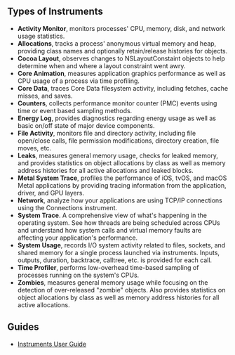 
## Types of Instruments

* __Activity Monitor__, monitors processes' CPU, memory, disk, and network usage statistics.
* __Allocations__, tracks a process' anonymous virtual memory and heap, providing class names and optionally retain/release histories for objects.
* __Cocoa Layout__, observes changes to NSLayoutConstaint objects to help determine when and where a layout constraint went awry.
* __Core Animation__, measures application graphics performance as well as CPU usage of a process via time profiling.
* __Core Data__, traces Core Data filesystem activity, including fetches, cache misses, and saves.
* __Counters__, collects performance monitor counter (PMC) events using time or event based sampling methods.
* __Energy Log__, provides diagnostics regarding energy usage as well as basic on/off state of major device components.
* __File Activity__, monitors file and directory activity, including file open/close calls, file permission modifications, directory creation, file moves, etc.
* __Leaks__, measures general memory usage, checks for leaked memory, and provides statistics on object allocations by class as well as memory address histories for all active allocations and leaked blocks.
* __Metal System Trace__, profiles the performance of iOS, tvOS, and macOS Metal applications by providing tracing information from the application, driver, and GPU layers.
* __Network__, analyze how your applications are using TCP/IP connections using the Connections instrument.
* __System Trace__. A comprehensive view of what's happening in the operating system. See how threads are being scheduled across CPUs and understand how system calls and virtual memory faults are affecting your application's performance.
* __System Usage__, records I/O system activity related to files, sockets, and shared memory for a single process launched via instruments. Inputs, outputs, duration, backtrace, calltree, etc. is provided for each call.
* __Time Profiler__, performs low-overhead time-based sampling of processes running on the system's CPUs.
* __Zombies__, measures general memory usage while focusing on the detection of over-released "zombie" objects. Also provides statistics on object allocations by class as well as memory address histories for all active allocations.


## Guides

* [Instruments User Guide](https://developer.apple.com/library/content/documentation/DeveloperTools/Conceptual/InstrumentsUserGuide/index.html#//apple_ref/doc/uid/TP40004652-CH3-SW1)
